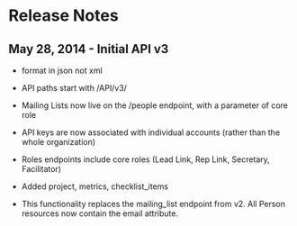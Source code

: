 Release Notes
===============


May 28, 2014 - Initial API v3
------------------------

* format in json not xml
* API paths start with /API/v3/
* Mailing Lists now live on the /people endpoint, with a parameter of core role
* API keys are now associated with individual accounts (rather than the whole organization)
* Roles endpoints include core roles (Lead Link, Rep Link, Secretary, Facilitator)
* Added project, metrics, checklist_items

* This functionality replaces the mailing_list endpoint from v2. All Person resources now contain the email attribute.